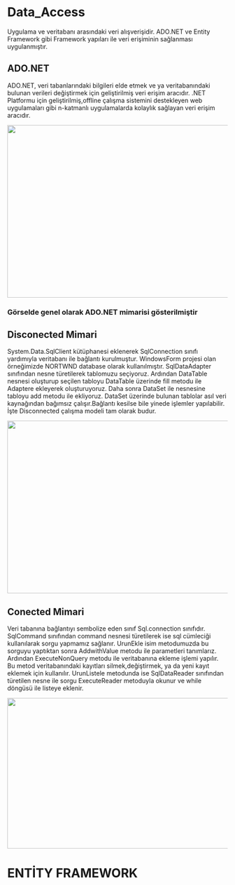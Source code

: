 # Data_Access
Uygulama ve veritabanı arasındaki veri alışverişidir. ADO.NET ve Entity Framework gibi Framework yapıları ile veri erişiminin sağlanması uygulanmıştır.
## ADO.NET 
ADO.NET, veri tabanlarındaki  bilgileri elde etmek ve ya veritabanındaki bulunan verileri değiştirmek için geliştirilmiş veri erişim aracıdır.
.NET Platformu için geliştirilmiş,offline çalışma sistemini destekleyen web uygulamaları gibi n-katmanlı uygulamalarda kolaylık sağlayan veri erişim aracıdır.

<img align="Center" height="394" width="864" src="https://github.com/HakanKban/Data_Access/blob/main/ADO.NET/G%C3%B6rseller/2022-02-13%20(6).png" width="auto">


### Görselde genel olarak ADO.NET mimarisi gösterilmiştir
## Disconected Mimari
System.Data.SqlClient kütüphanesi eklenerek SqlConnection sınıfı yardımıyla veritabanı ile bağlantı kurulmuştur. WindowsForm projesi olan örneğimizde NORTWND database olarak
kullanılmıştır. SqlDataAdapter sınıfından nesne türetilerek tablomuzu seçiyoruz. Ardından DataTable nesnesi oluşturup seçilen tabloyu DataTable üzerinde fill metodu ile Adaptere ekleyerek oluşturuyoruz. Daha sonra DataSet ile nesnesine tabloyu add metodu ile ekliyoruz. DataSet üzerinde bulunan tablolar asıl veri kaynağından bağımsız çalışır.Bağlantı kesilse bile yinede işlemler yapılabilir. İşte Disconnected çalışma modeli tam olarak budur.




<img align="Center" height="394" width="864" src="https://github.com/HakanKban/Data_Access/blob/main/ADO.NET/G%C3%B6rseller/2022-02-13%20(8).png" width="auto">

## Conected Mimari
Veri tabanına bağlantıyı sembolize eden sınıf Sql.connection sınıfıdır. SqlCommand sınıfından command nesnesi türetilerek ise sql cümleciği kullanılarak sorgu yapmamız sağlanır.
UrunEkle isim metodumuzda bu sorguyu yaptıktan sonra  AddwithValue metodu ile parametleri tanımlarız. Ardından ExecuteNonQuery metodu ile veritabanına ekleme işlemi yapılır.
Bu metod veritabanındaki kayıtları silmek,değiştirmek, ya da yeni kayıt eklemek için kullanılır.
UrunListele metodunda ise SqlDataReader sınıfından türetilen nesne ile sorgu ExecuteReader metoduyla okunur ve while döngüsü ile listeye eklenir.

<img align="Center" height="344" width="664" src="https://github.com/HakanKban/Data_Access/blob/main/ADO.NET/G%C3%B6rseller/2022-02-13%20(4).png" width="auto">




# ENTİTY FRAMEWORK












































































































































